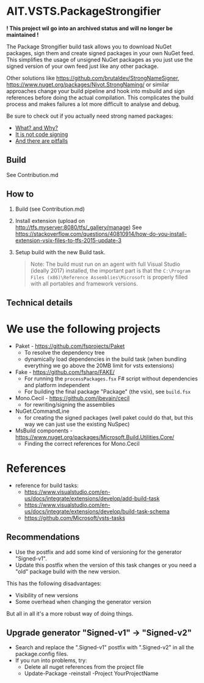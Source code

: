 # AIT.VSTS.PackageStrongifier

__! This project wil go into an archived status and will no longer be maintained !__

The Package Strongifier build task allows you to download NuGet packages, sign them and create signed packages in your own NuGet feed.
This simplifies the usage of unsigned NuGet packages as you just use the signed version of your own feed just like any other package.

Other solutions like https://github.com/brutaldev/StrongNameSigner, https://www.nuget.org/packages/Nivot.StrongNaming/ or similar approaches change your build pipeline
and hook into msbuild and sign references before doing the actual compilation.
This complicates the build process and makes failures a lot more difficult to analyse and debug. 

Be sure to check out if you actually need strong named packages:

 - [What? and Why?](https://docs.microsoft.com/en-us/dotnet/framework/app-domains/strong-named-assemblies)
 - [It is not code signing](https://stackoverflow.com/questions/4469646/net-strong-naming-vs-authenticode)
 - [And there are pitfalls](https://www.pedrolamas.com/2016/03/01/still-strong-naming-your-assemblies-you-do-know-its-2016-right/)

## Build

See Contribution.md

## How to 

1. Build (see Contribution.md)
2. Install extension (upload on http://tfs.myserver:8080/tfs/_gallery/manage)
   See https://stackoverflow.com/questions/40810914/how-do-you-install-extension-vsix-files-to-tfs-2015-update-3
3. Setup build with the new Build task.
   
   > Note: The build must run on an agent with full Visual Studio (ideally 2017) installed, the important part is
   > that the `C:\Program Files (x86)\Reference Assemblies\Microsoft` is properly 
   > filled with all portables and framework versions.


## Technical details

# We use the following projects

- Paket - https://github.com/fsprojects/Paket
  - To resolve the dependency tree
  - dynamically load dependencies in the build task (when bundling everything we go above the 20MB limit for vsts extensions)
- Fake - https://github.com/fsharp/FAKE/
  - For running the `processPackages.fsx` F# script without dependencies and platform independent
  - For building the final package "Package" (the vsix), see `build.fsx`
- Mono.Cecil - https://github.com/jbevain/cecil
  - for rewriting/signing the assemblies
- NuGet.CommandLine
  - for creating the signed packages (well paket could do that, but this way we can just use the existing NuSpec)
- MsBuild components - https://www.nuget.org/packages/Microsoft.Build.Utilities.Core/
  - Finding the correct references for Mono.Cecil


# References

- reference for build tasks:
  - https://www.visualstudio.com/en-us/docs/integrate/extensions/develop/add-build-task
  - https://www.visualstudio.com/en-us/docs/integrate/extensions/develop/build-task-schema
  - https://github.com/Microsoft/vsts-tasks

## Recommendations

- Use the postfix and add some kind of versioning for the generator "Signed-v1".
- Update this postfix when the version of this task changes or you need a "old" package build with the new version.

This has the following disadvantages:
   - Visibility of new versions
   - Some overhead when changing the generator version

But all in all it's a more robust way of doing things. 

## Upgrade generator "Signed-v1" -> "Signed-v2"

- Search and replace the ".Signed-v1" postfix with ".Signed-v2" in all the package.config files.
- If you run into problems, try:
   - Delete all nuget references from the project file
   - Update-Package -reinstall -Project YourProjectName
